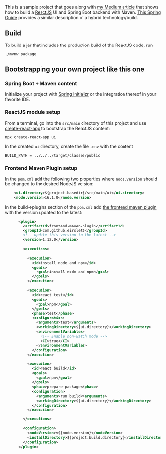 This is a sample project that goes along with [my Medium article](https://medium.com/@itzgeoff/including-react-in-your-spring-boot-maven-build-ae3b8f8826e) that shows how to build a [ReactJS](https://reactjs.org/) UI and Spring Boot backend with Maven. [This Spring Guide](https://spring.io/guides/tutorials/react-and-spring-data-rest/) provides a similar description of a hybrid technology/build.

## Build

To build a jar that includes the production build of the ReactJS code, run

```shell
./mvnw package
```

## Bootstrapping your own project like this one

### Spring Boot + Maven content

Initialize your project with [Spring Initializr](https://start.spring.io/) or the integration thereof in your favorite IDE.

### ReactJS module setup

From a terminal, go into the `src/main` directory of this project and use [create-react-app](https://create-react-app.dev/) to bootstrap the ReactJS content:

```shell
npx create-react-app ui
```

In the created `ui` directory, create the file `.env` with the content

```
BUILD_PATH = ../../../target/classes/public
```

### Frontend Maven Plugin setup

In the `pom.xml` add the following two properties where `node.version` should be changed to the desired NodeJS version:

```xml
    <ui.directory>${project.basedir}/src/main/ui</ui.directory>
    <node.version>16.1.0</node.version>
```

In the build->plugins section of the `pom.xml` add [the frontend maven plugin](https://github.com/eirslett/frontend-maven-plugin) with the version updated to the latest:

```xml
      <plugin>
        <artifactId>frontend-maven-plugin</artifactId>
        <groupId>com.github.eirslett</groupId>
        <!-- update this version to the latest -->
        <version>1.12.0</version>
  
        <executions>
          
          <execution>
            <id>install node and npm</id>
            <goals>
              <goal>install-node-and-npm</goal>
            </goals>
          </execution>
          
          <execution>
            <id>react test</id>
            <goals>
              <goal>npm</goal>
            </goals>
            <phase>test</phase>
            <configuration>
              <arguments>test</arguments>
              <workingDirectory>${ui.directory}</workingDirectory>
              <environmentVariables>
                <!-- Enable non-watch mode -->
                <CI>true</CI>
              </environmentVariables>
            </configuration>
          </execution>
          
          <execution>
            <id>react build</id>
            <goals>
              <goal>npm</goal>
            </goals>
            <phase>prepare-package</phase>
            <configuration>
              <arguments>run build</arguments>
              <workingDirectory>${ui.directory}</workingDirectory>
            </configuration>
          </execution>
          
        </executions>
    
        <configuration>
          <nodeVersion>v${node.version}</nodeVersion>
          <installDirectory>${project.build.directory}</installDirectory>
        </configuration>
      </plugin>
```